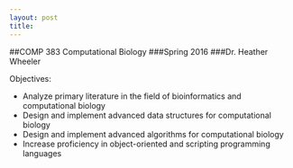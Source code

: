 ```yaml
---
layout: post
title: 
---
```


##COMP 383 Computational Biology
###Spring 2016
###Dr. Heather Wheeler

Objectives:
- Analyze primary literature in the field of bioinformatics and computational biology
- Design and implement advanced data structures for computational biology
- Design and implement advanced algorithms for computational biology
- Increase proficiency in object-oriented and scripting programming languages
